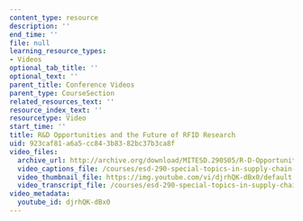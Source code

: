 ```yaml
---
content_type: resource
description: ''
end_time: ''
file: null
learning_resource_types:
- Videos
optional_tab_title: ''
optional_text: ''
parent_title: Conference Videos
parent_type: CourseSection
related_resources_text: ''
resource_index_text: ''
resourcetype: Video
start_time: ''
title: R&D Opportunities and the Future of RFID Research
uid: 923caf81-a6a5-cc84-3b83-82bc37b3ca8f
video_files:
  archive_url: http://archive.org/download/MITESD.290S05/R-D-Opportunities-and-Future-RFID-Research-220k.mp4
  video_captions_file: /courses/esd-290-special-topics-in-supply-chain-management-spring-2005/6e5a1b86181858f4a4d847d220830e15_djrhQK-dBx0.vtt
  video_thumbnail_file: https://img.youtube.com/vi/djrhQK-dBx0/default.jpg
  video_transcript_file: /courses/esd-290-special-topics-in-supply-chain-management-spring-2005/703beae77df1d016d9079b9812b41fa6_djrhQK-dBx0.pdf
video_metadata:
  youtube_id: djrhQK-dBx0
---
```

